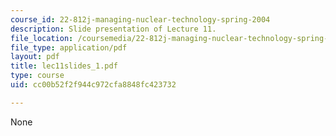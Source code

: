 ```yaml
---
course_id: 22-812j-managing-nuclear-technology-spring-2004
description: Slide presentation of Lecture 11.
file_location: /coursemedia/22-812j-managing-nuclear-technology-spring-2004/cc00b52f2f944c972cfa8848fc423732_lec11slides_1.pdf
file_type: application/pdf
layout: pdf
title: lec11slides_1.pdf
type: course
uid: cc00b52f2f944c972cfa8848fc423732

---
```

None